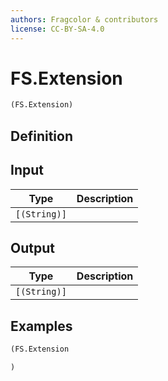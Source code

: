 ```yaml
---
authors: Fragcolor & contributors
license: CC-BY-SA-4.0
---
```



# FS.Extension

```clojure
(FS.Extension)
```


## Definition




## Input

| Type | Description |
|------|-------------|
| `[(String)]` |  |


## Output

| Type | Description |
|------|-------------|
| `[(String)]` |  |


## Examples

```clojure
(FS.Extension

)
```
